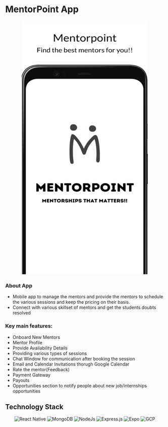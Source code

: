 # MentorPoint App

<p align="center">
<img src="MentorPoint%20App%2003333250199d4c39a078c91fee5f137c/pxl.png" height="800px" width="400px" style="object-fit: cover;">
</p>


### About App

- Mobile app to manage the mentors and provide the mentors to schedule the various sessions and keep the pricing on their basis.
- Connect with various skillset of mentors and get the students doubts resolved

### Key main features:

- Onboard New Mentors
- Mentor Profile
- Provide Availability Details
- Providing various types of sessions
- Chat Window for communication after booking the session
- Email and Calendar Invitations thorugh Google Calendar
- Rate the mentor(Feedback)
- Payment Gateway
- Payouts
- Opportunities section to notify people about new job/internships opportunities

## Technology Stack
<p align="center">
 <img alt="React Native" src="https://img.shields.io/badge/react_native-%2320232a.svg?style=for-the-badge&logo=react&logoColor=%2361DAFB" />
 <img alt="MongoDB" src="https://img.shields.io/badge/MongoDB-lightgreen?style=for-the-badge&logo=mongodb&logoColor=4EA94B" />
<img alt="NodeJs" src="https://img.shields.io/badge/Node.js-339933?style=for-the-badge&logo=nodedotjs&logoColor=white" />
  <img alt="Express.js" src="https://img.shields.io/badge/Express.js-000000?style=for-the-badge&logo=express&logoColor=white" />
 <img alt="Expo" src="https://img.shields.io/badge/expo-1C1E24?style=for-the-badge&logo=expo&logoColor=#D04A37" />
  <img alt="GCP" src="https://img.shields.io/badge/Google_Cloud-4285F4?style=for-the-badge&logo=google-cloud&logoColor=white" />

</p>



